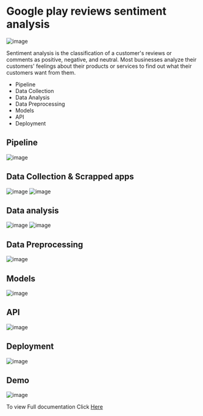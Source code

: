 # Google play reviews sentiment analysis
![image](https://user-images.githubusercontent.com/63733989/160484918-10c0af7b-a8a6-457c-b3a7-85ab1fa49bac.png)


Sentiment analysis is the classification of a customer's reviews or comments as positive, negative, and  neutral. Most businesses analyze their customers' feelings about their products or services to find out what their customers want from them.

* Pipeline
* Data Collection
* Data Analysis
* Data Preprocessing
* Models
* API
* Deployment


## Pipeline


![image](https://user-images.githubusercontent.com/63733989/160483961-ee3d3ada-1479-4b64-9ff4-39186d89c923.png)

## Data Collection & Scrapped apps
![image](https://user-images.githubusercontent.com/63733989/160485832-4a4e8112-da53-4c17-8036-d2aa9e99bf10.png)
![image](https://user-images.githubusercontent.com/63733989/160485220-fa700128-c3be-4c87-8309-8d0c234edee5.png)

## Data analysis

![image](https://user-images.githubusercontent.com/63733989/160485950-b9cb183e-7c58-41cd-8e55-efca147864f7.png)
![image](https://user-images.githubusercontent.com/63733989/160486071-45058431-1960-4ac7-84e2-75ee83d1a775.png)


## Data Preprocessing

![image](https://user-images.githubusercontent.com/63733989/160486136-b2b1ac59-693f-4599-9802-0323a5199f33.png)

## Models

![image](https://user-images.githubusercontent.com/63733989/160486265-a944b668-015d-4d84-9bd4-14fcb9d3d8ff.png)



## API

![image](https://user-images.githubusercontent.com/63733989/160486318-23d802a0-483f-4bbb-b12e-a6b3042a0eec.png)




## Deployment

![image](https://user-images.githubusercontent.com/63733989/160486373-e1a64612-68e2-45b1-b338-f5c3fa4f53f8.png)

## Demo

![image](https://user-images.githubusercontent.com/63733989/160487191-df9d8b4e-492a-452e-b779-ff8f520dea3b.png)




To view Full documentation Click [Here](https://drive.google.com/file/d/1jFnP8QUP4LYLAagbuu6eF9sVke6HfG4d/view?usp=sharing)
